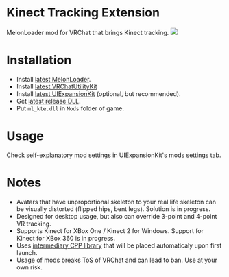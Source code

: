# Kinect Tracking Extension

MelonLoader mod for VRChat that brings Kinect tracking.
[![](.github/img_01.png)](https://youtu.be/WQg-V6a3Q1Q)

# Installation
* Install [latest MelonLoader](https://github.com/LavaGang/MelonLoader).
* Install [latest VRChatUtilityKit](https://github.com/loukylor/VRC-Mods)
* Install [latest UIExpansionKit](https://github.com/knah/VRCMods) (optional, but recommended).
* Get [latest release DLL](../../../releases/latest).
* Put `ml_kte.dll` in `Mods` folder of game.

# Usage
Check self-explanatory mod settings in UIExpansionKit's mods settings tab.

# Notes
* Avatars that have unproportional skeleton to your real life skeleton can be visually distorted (flipped hips, bent legs). Solution is in progress. 
* Designed for desktop usage, but also can override 3-point and 4-point VR tracking.
* Supports Kinect for XBox One / Kinect 2 for Windows. Support for Kinect for XBox 360 is in progress.
* Uses [intermediary CPP library](../../../tree/master/ml_kte_cpp) that will be placed automaticaly upon first launch.
* Usage of mods breaks ToS of VRChat and can lead to ban. Use at your own risk.
